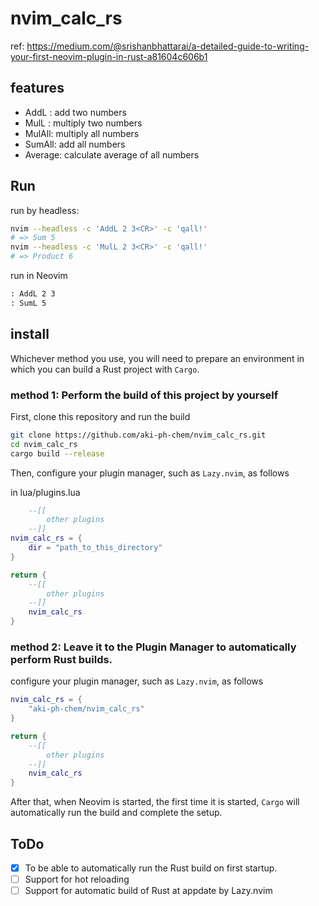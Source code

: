 # nvim\_calc\_rs

ref: https://medium.com/@srishanbhattarai/a-detailed-guide-to-writing-your-first-neovim-plugin-in-rust-a81604c606b1

## features

- AddL : add two numbers
- MulL : multiply two numbers
- MulAll: multiply all numbers
- SumAll: add all numbers
- Average: calculate average of all numbers

## Run

run by headless:

```bash
nvim --headless -c 'AddL 2 3<CR>' -c 'qall!'
# => Sum 5
nvim --headless -c 'MulL 2 3<CR>' -c 'qall!'
# => Product 6
```

run in Neovim

```txt
: AddL 2 3
: SumL 5
```

## install

Whichever method you use, you will need to prepare an environment in which you can build a Rust project with `Cargo`.

### method 1: Perform the build of this project by yourself

First, clone this repository and run the build

```bash
git clone https://github.com/aki-ph-chem/nvim_calc_rs.git
cd nvim_calc_rs
cargo build --release
```

Then, configure your plugin manager, such as `Lazy.nvim`, as follows

in lua/plugins.lua
```Lua
    --[[
        other plugins
    --]]
nvim_calc_rs = {
    dir = "path_to_this_directory"
}

return {
    --[[
        other plugins
    --]]
    nvim_calc_rs
}
```

### method 2: Leave it to the Plugin Manager to automatically perform Rust builds.

configure your plugin manager, such as `Lazy.nvim`, as follows

```Lua
nvim_calc_rs = {
	"aki-ph-chem/nvim_calc_rs"
}

return {
    --[[
        other plugins
    --]]
    nvim_calc_rs
}
```

After that, when Neovim is started, the first time it is started,
`Cargo` will automatically run the build and complete the setup.

## ToDo

- [x] To be able to automatically run the Rust build on first startup.
- [ ] Support for hot reloading
- [ ] Support for automatic build of Rust at appdate by Lazy.nvim
